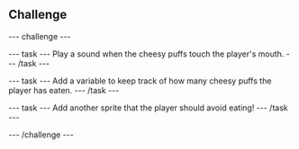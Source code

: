 ## Challenge
--- challenge ---


--- task ---
Play a sound when the cheesy puffs touch the player's mouth.
--- /task ---

--- task ---
Add a variable to keep track of how many cheesy puffs the player has eaten.
--- /task ---

--- task ---
Add another sprite that the player should avoid eating!
--- /task ---

--- /challenge ---